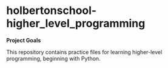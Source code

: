 # holbertonschool-higher_level_programming

**Project Goals**

This repository contains practice files for learning higher-level programming,
beginning with Python.